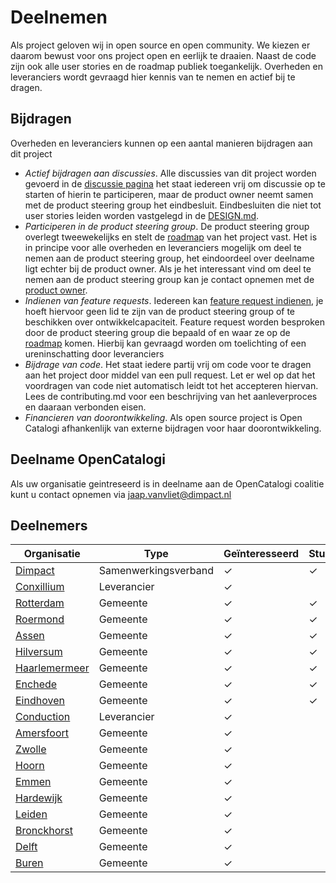 # Deelnemen

Als project geloven wij in open source en open community. We kiezen er daarom bewust voor ons project open en eerlijk te draaien. Naast de code zijn ook alle user stories en de roadmap publiek toegankelijk. Overheden en leveranciers wordt gevraagd hier kennis van te nemen en actief bij te dragen.

## Bijdragen

Overheden en leveranciers kunnen op een aantal manieren bijdragen aan dit project

- *Actief bijdragen aan discussies*.  Alle discussies van dit project worden gevoerd in de [discussie pagina](https://github.com/orgs/OpenCatalogi/discussions) het staat iedereen vrij om discussie op te starten of hierin te participeren, maar de product owner neemt samen met de product steering group het eindbesluit. Eindbesluiten die niet tot user stories leiden worden vastgelegd in de [DESIGN.md](/OpenCatalogi/.github/blob/main/DESIGN.md).
- *Participeren in de product steering group*. De product steering group overlegt tweewekelijks en stelt de  [roadmap](https://github.com/orgs/OpenCatalogi/projects/1) van het project vast.  Het is in principe voor alle overheden en leveranciers mogelijk om deel te nemen aan de product steering group, het eindoordeel over deelname ligt echter bij de product owner.  Als je het interessant vind om deel te nemen aan de product steering group kan je contact opnemen met de [product owner](https://github.com/RonaldvCortenberghe).
- *Indienen van feature requests*. Iedereen kan [feature request indienen](https://github.com/OpenCatalogi/.github/issues/new/choose), je hoeft hiervoor geen lid te zijn van de product steering group of te beschikken over ontwikkelcapaciteit.  Feature request worden besproken door de product steering group die bepaald of en waar ze op de [roadmap](https://github.com/orgs/OpenCatalogi/projects/1) komen. Hierbij kan gevraagd worden om toelichting of een ureninschatting door leveranciers
- *Bijdrage van code*. Het staat iedere partij vrij om code voor te dragen aan het project door middel van een pull request. Let er wel op dat het voordragen van code niet automatisch leidt tot het accepteren hiervan. Lees de contributing.md voor een beschrijving van het aanleverproces en daaraan verbonden eisen.
- *Financieren van doorontwikkeling*. Als open source project is Open Catalogi afhankenlijk van externe bijdragen voor haar doorontwikkeling.

## Deelname OpenCatalogi

Als uw organisatie geintreseerd is in deelname aan de OpenCatalogi coalitie kunt u contact opnemen via [jaap.vanvliet@dimpact.nl](jaap.vanvliet@dimpact.nl)

## Deelnemers
| Organisatie         | Type                | Geïnteresseerd | Stuurgroep | Installatie | Financiering |
|---------------------|---------------------|----------------|-----------|-------------|--------------|
| [Dimpact](https://www.dimpact.nl)           | Samenwerkingsverband| ✓                | ✓         | ✓           | ✓            |
| [Conxillium](https://www.conxillium.com)    | Leverancier         | ✓                |           |             |             |
| [Rotterdam](https://www.rotterdam.nl)       | Gemeente            | ✓                | ✓         | ✓           | ✓            |
| [Roermond](https://www.roermond.nl)         | Gemeente            | ✓                | ✓         |             | ✓            |
| [Assen](https://www.assen.nl)               | Gemeente            | ✓                | ✓         |             | ✓            |
| [Hilversum](https://www.hilversum.nl)       | Gemeente            | ✓              | ✓         |             | ✓            |
| [Haarlemermeer](https://haarlemmermeergemeente.nl)| Gemeente     | ✓              | ✓         |             | ✓            |
| [Enchede](https://www.enschede.nl)          | Gemeente            | ✓              | ✓         |             | ✓            |
| [Eindhoven](https://www.eindhoven.nl)       | Gemeente            | ✓              | ✓         |             | ✓            |
| [Conduction](https://www.conduction.nl)     | Leverancier         | ✓              |           | ✓           |              |
| [Amersfoort](https://www.amersfoort.nl)     | Gemeente            | ✓              |           |             |              |
| [Zwolle](https://www.zwolle.nl)             | Gemeente            | ✓              |           |             |              |
| [Hoorn](https://www.hoorn.nl)               | Gemeente            | ✓              |           |             |              |
| [Emmen](https://www.emmen.nl)               | Gemeente            | ✓              |           |             |              |
| [Hardewijk](https://www.harderwijk.nl)      | Gemeente            | ✓              |           |             |              |
| [Leiden](https://gemeente.leiden.nl)        | Gemeente            | ✓              |           | ✓            |              |
| [Bronckhorst](https://www.bronckhorst.nl)   | Gemeente            | ✓              |           |             |              |
| [Delft](https://www.delft.nl)               | Gemeente            | ✓              |           |             |              |
| [Buren](https://www.buren.nl)               | Gemeente            | ✓              |           | ✓           |              |

